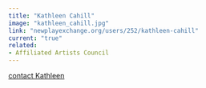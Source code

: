 ```yaml
---
title: "Kathleen Cahill"
image: "kathleen_cahill.jpg"
link: "newplayexchange.org/users/252/kathleen-cahill"
current: "true"
related:
- Affiliated Artists Council
---
```


<a href="mailto:kathleen11cahill@gmail.com" rel="nofollow">contact Kathleen</a>

